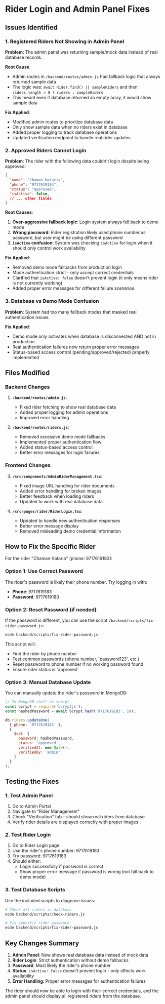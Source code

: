 # Rider Login and Admin Panel Fixes

## Issues Identified

### 1. **Registered Riders Not Showing in Admin Panel**
**Problem**: The admin panel was returning sample/mock data instead of real database records.

**Root Cause**: 
- Admin routes in `/backend/routes/admin.js` had fallback logic that always returned sample data
- The logic was: `await Rider.find() || sampleRiders` and then `riders.length > 0 ? riders : sampleRiders`
- This meant even if database returned an empty array, it would show sample data

**Fix Applied**:
- Modified admin routes to prioritize database data
- Only show sample data when no riders exist in database
- Added proper logging to track database operations
- Updated verification endpoint to handle real rider updates

### 2. **Approved Riders Cannot Login**
**Problem**: The rider with the following data couldn't login despite being approved:
```json
{
  "name": "Chaman Kataria",
  "phone": "9717619183", 
  "status": "approved",
  "isActive": false,
  // ... other fields
}
```

**Root Causes**:
1. **Over-aggressive fallback logic**: Login system always fell back to demo mode
2. **Wrong password**: Rider registration likely used phone number as password, but user might be using different password
3. **`isActive` confusion**: System was checking `isActive` for login when it should only control work availability

**Fix Applied**:
- Removed demo mode fallbacks from production login
- Made authentication strict - only accept correct credentials
- Clarified that `isActive: false` doesn't prevent login (it only means rider is not currently working)
- Added proper error messages for different failure scenarios

### 3. **Database vs Demo Mode Confusion**
**Problem**: System had too many fallback modes that masked real authentication issues.

**Fix Applied**:
- Demo mode only activates when database is disconnected AND not in production
- Real authentication failures now return proper error messages
- Status-based access control (pending/approved/rejected) properly implemented

## Files Modified

### Backend Changes
1. **`/backend/routes/admin.js`**:
   - Fixed rider fetching to show real database data
   - Added proper logging for admin operations
   - Improved error handling

2. **`/backend/routes/riders.js`**:
   - Removed excessive demo mode fallbacks
   - Implemented proper authentication flow
   - Added status-based access control
   - Better error messages for login failures

### Frontend Changes
3. **`/src/components/AdminRiderManagement.tsx`**:
   - Fixed image URL handling for rider documents
   - Added error handling for broken images
   - Better feedback when loading riders
   - Updated to work with real database data

4. **`/src/pages/rider/RiderLogin.tsx`**:
   - Updated to handle new authentication responses
   - Better error message display
   - Removed misleading demo credential information

## How to Fix the Specific Rider

For the rider "Chaman Kataria" (phone: 9717619183):

### Option 1: Use Correct Password
The rider's password is likely their phone number. Try logging in with:
- **Phone**: 9717619183
- **Password**: 9717619183

### Option 2: Reset Password (if needed)
If the password is different, you can use the script `/backend/scripts/fix-rider-password.js`:

```bash
node backend/scripts/fix-rider-password.js
```

This script will:
- Find the rider by phone number
- Test common passwords (phone number, 'password123', etc.)
- Reset password to phone number if no working password found
- Ensure rider status is 'approved'

### Option 3: Manual Database Update
You can manually update the rider's password in MongoDB:

```javascript
// In MongoDB shell or script
const bcrypt = require('bcryptjs');
const hashedPassword = await bcrypt.hash('9717619183', 10);

db.riders.updateOne(
  { phone: '9717619183' },
  { 
    $set: { 
      password: hashedPassword,
      status: 'approved',
      verifiedAt: new Date(),
      verifiedBy: 'admin'
    }
  }
);
```

## Testing the Fixes

### 1. Test Admin Panel
1. Go to Admin Portal
2. Navigate to "Rider Management" 
3. Check "Verification" tab - should show real riders from database
4. Verify rider details are displayed correctly with proper images

### 2. Test Rider Login
1. Go to Rider Login page
2. Use the rider's phone number: 9717619183
3. Try password: 9717619183
4. Should either:
   - Login successfully if password is correct
   - Show proper error message if password is wrong (not fall back to demo mode)

### 3. Test Database Scripts
Use the included scripts to diagnose issues:

```bash
# Check all riders in database
node backend/scripts/check-riders.js

# Fix specific rider password
node backend/scripts/fix-rider-password.js
```

## Key Changes Summary

1. **Admin Panel**: Now shows real database data instead of mock data
2. **Rider Login**: Strict authentication without demo fallbacks
3. **Password**: Most likely the rider's phone number
4. **Status**: `isActive: false` doesn't prevent login - only affects work availability
5. **Error Handling**: Proper error messages for authentication failures

The rider should now be able to login with their correct credentials, and the admin panel should display all registered riders from the database.
